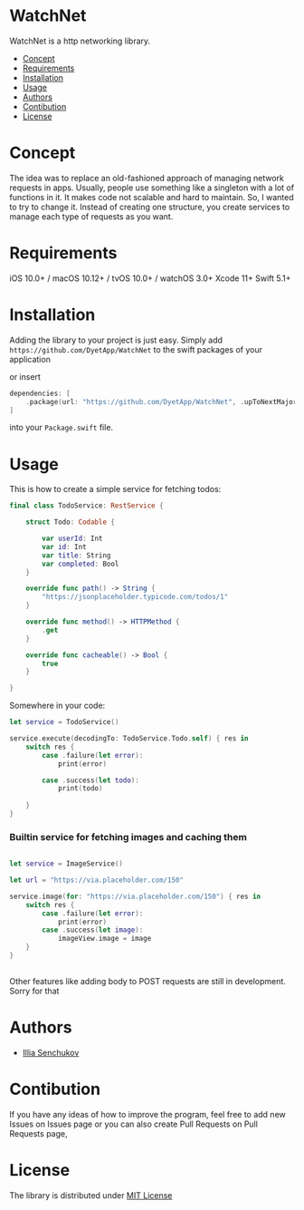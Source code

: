 # WatchNet

WatchNet is a http networking library.

* [Concept](#Concept)
* [Requirements](#Requirements)
* [Installation](#Installation)
* [Usage](#Usage)
* [Authors](#Authors)
* [Contibution](#Contibution)
* [License](#License)

# Concept

The idea was to replace an old-fashioned approach of managing network requests in apps. Usually, people use something like a singleton with a lot of functions in it. It makes code not scalable and hard to maintain. So, I wanted to try to change it. Instead of creating one structure, you create services to manage each type of requests as you want. 

# Requirements

iOS 10.0+ / macOS 10.12+ / tvOS 10.0+ / watchOS 3.0+ 
Xcode 11+
Swift 5.1+

# Installation 

Adding the library to your project is just easy. Simply add `https://github.com/DyetApp/WatchNet` to the swift packages of your application 

or insert 
```swift
dependencies: [
    .package(url: "https://github.com/DyetApp/WatchNet", .upToNextMajor(from: "2.0.0"))
]
```
into your `Package.swift` file.

# Usage

This is how to create a simple service for fetching todos:

```swift
final class TodoService: RestService {

    struct Todo: Codable {

        var userId: Int
        var id: Int
        var title: String
        var completed: Bool
    }

    override func path() -> String {
        "https://jsonplaceholder.typicode.com/todos/1"
    }

    override func method() -> HTTPMethod {
        .get
    }

    override func cacheable() -> Bool {
        true
    }

}
```

Somewhere in your code: 

```swift
let service = TodoService()

service.execute(decodingTo: TodoService.Todo.self) { res in
    switch res {
        case .failure(let error):
            print(error)

        case .success(let todo):
            print(todo)
            
    }
}

```

### Builtin service for fetching images and caching them

```swift

let service = ImageService()

let url = "https://via.placeholder.com/150"

service.image(for: "https://via.placeholder.com/150") { res in
    switch res {
        case .failure(let error):
            print(error)
        case .success(let image):
            imageView.image = image
    }
}
  
```

Other features like adding body to POST requests are still in development. Sorry for that

# Authors

- [Illia Senchukov](https://github.com/Beaxhem)

# Contibution

If you have any ideas of how to improve the program, feel free to add new Issues on Issues page or  you can also create Pull Requests on Pull Requests page,

# License

The library is distributed under [MIT License](https://github.com/DyetApp/WatchNet/LICENSE)
